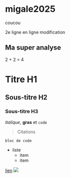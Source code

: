 # migale2025

coucou

2e ligne
en ligne
modification

## Ma super analyse

2 + 2 = 4

  # Titre H1
  ## Sous-titre H2
  ### Sous-titre H3
  *italique*, **gras** et `code`
  > Citations
  
  ```
  bloc de code
  ```
  
  * liste
    * item
    * item
    
  [lien](https://fr.wikipedia.org)
  ![](https://migale.inrae.fr/sites/default/files/migale.png) 
